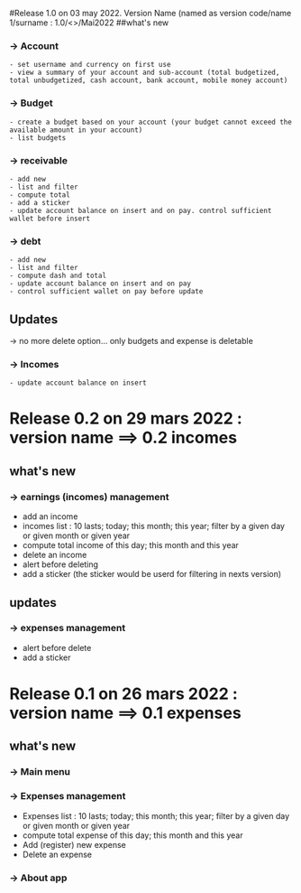 #Release 1.0 on 03 may 2022. Version Name (named as version code/name 1/surname : 1.0/<<Djouldadiy1443>>/Mai2022
##what's new
### -> Account
	- set username and currency on first use
	- view a summary of your account and sub-account (total budgetized, total unbudgetized, cash account, bank account, mobile money account)
### -> Budget
	- create a budget based on your account (your budget cannot exceed the available amount in your account)
	- list budgets
	
### -> receivable
	- add new
	- list and filter
	- compute total
	- add a sticker
	- update account balance on insert and on pay. control sufficient wallet before insert
	
### -> debt
	- add new
	- list and filter
	- compute dash and total
	- update account balance on insert and on pay
	- control sufficient wallet on pay before update
	
## Updates
 -> no more delete option... only budgets and expense is deletable

### -> Incomes
	- update account balance on insert

# Release 0.2 on 29 mars 2022 : version name ==> 0.2 incomes
## what's new
### -> earnings (incomes) management
   - add an income
   - incomes list : 10 lasts; today; this month; this year; filter by a given day or given month or given year
   - compute total income of this day; this month and this year
   - delete an income
   - alert before deleting
   - add a sticker (the sticker would be userd for filtering in nexts version)
## updates
### -> expenses management
   - alert before delete
   - add a sticker

# Release 0.1 on 26 mars 2022 : version name ==> 0.1 expenses
## what's new
### -> Main menu
### -> Expenses management

   - Expenses list : 10 lasts; today; this month; this year; filter by a given day or given month or given year
   - compute total expense of this day; this month and this year
   - Add (register) new expense
   - Delete an expense
### -> About app
